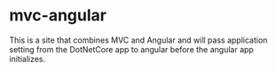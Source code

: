 # mvc-angular
This is a site that combines MVC and Angular and will pass application setting from the DotNetCore app to angular before the angular app initializes.
